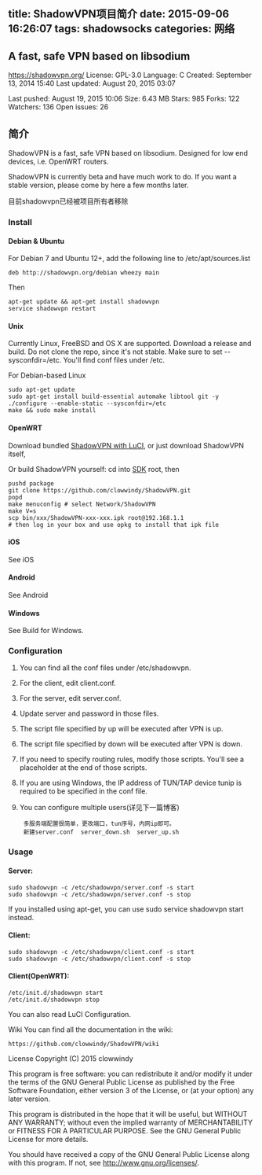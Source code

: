 title: ShadowVPN项目简介
date: 2015-09-06 16:26:07
tags: shadowsocks
categories: 网络
---
## A fast, safe VPN based on libsodium

https://shadowvpn.org/
License: GPL-3.0
Language: C
Created: September 13, 2014 15:40
Last updated: August 20, 2015 03:07
<!-- more -->
Last pushed: August 19, 2015 10:06
Size: 6.43 MB
Stars: 985
Forks: 122
Watchers: 136
Open issues: 26

## 简介

ShadowVPN is a fast, safe VPN based on libsodium. Designed for low end devices, i.e. OpenWRT routers.

ShadowVPN is currently beta and have much work to do. If you want a stable version, please come by here a few months later.

目前shadowvpn已经被项目所有者移除

### Install

#### Debian & Ubuntu

For Debian 7 and Ubuntu 12+, add the following line to /etc/apt/sources.list

	deb http://shadowvpn.org/debian wheezy main
Then

	apt-get update && apt-get install shadowvpn
	service shadowvpn restart

#### Unix

Currently Linux, FreeBSD and OS X are supported. Download a release and build. Do not clone the repo, since it's not stable. Make sure to set --sysconfdir=/etc. You'll find conf files under /etc.

For Debian-based Linux

    sudo apt-get update
    sudo apt-get install build-essential automake libtool git -y
    ./configure --enable-static --sysconfdir=/etc
    make && sudo make install
    
#### OpenWRT

Download bundled [ShadowVPN with LuCI](https://github.com/aa65535/openwrt-shadowvpn), or just download ShadowVPN itself,

Or build ShadowVPN yourself: cd into [SDK](http://wiki.openwrt.org/doc/howto/obtain.firmware.sdk) root, then

    pushd package
    git clone https://github.com/clowwindy/ShadowVPN.git
    popd
    make menuconfig # select Network/ShadowVPN
    make V=s
    scp bin/xxx/ShadowVPN-xxx-xxx.ipk root@192.168.1.1
    # then log in your box and use opkg to install that ipk file
    
#### iOS
See iOS

#### Android
See Android

#### Windows
See Build for Windows.

### Configuration

1. You can find all the conf files under /etc/shadowvpn.
2. For the client, edit client.conf.
3. For the server, edit server.conf.
3. Update server and password in those files.
4. The script file specified by up will be executed after VPN is up.
5. The script file specified by down will be executed after VPN is down.
6. If you need to specify routing rules, modify those scripts. You'll see a placeholder at the end of those scripts.
7. If you are using Windows, the IP address of TUN/TAP device tunip is required to be specified in the conf file.
8. You can configure multiple users(详见下一篇博客)

        多服务端配置很简单，更改端口，tun序号，内网ip即可。
        新建server.conf  server_down.sh  server_up.sh

### Usage

#### Server:

    sudo shadowvpn -c /etc/shadowvpn/server.conf -s start
    sudo shadowvpn -c /etc/shadowvpn/server.conf -s stop
    
If you installed using apt-get, you can use sudo service shadowvpn start instead.

#### Client:

    sudo shadowvpn -c /etc/shadowvpn/client.conf -s start
    sudo shadowvpn -c /etc/shadowvpn/client.conf -s stop

#### Client(OpenWRT):

    /etc/init.d/shadowvpn start
    /etc/init.d/shadowvpn stop
    
You can also read LuCI Configuration.

Wiki
You can find all the documentation in the wiki:

	https://github.com/clowwindy/ShadowVPN/wiki

License
Copyright (C) 2015 clowwindy

This program is free software: you can redistribute it and/or modify it under the terms of the GNU General Public License as published by the Free Software Foundation, either version 3 of the License, or (at your option) any later version.

This program is distributed in the hope that it will be useful, but WITHOUT ANY WARRANTY; without even the implied warranty of MERCHANTABILITY or FITNESS FOR A PARTICULAR PURPOSE. See the GNU General Public License for more details.

You should have received a copy of the GNU General Public License along with this program. If not, see http://www.gnu.org/licenses/.
